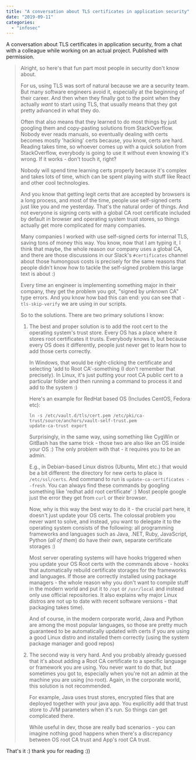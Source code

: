 ```yaml
---
title: "A conversation about TLS certificates in application security"
date: "2019-09-11"
categories:
  - "infosec"
---
```


A conversation about TLS certificates in application security, from a chat with
a colleague while working on an actual project. Published with permission.

> Alright, so here's that fun part most people in security don't know about.
>
> For us, using TLS was sort of natural because we are a security team. But many
> software engineers avoid it, especially at the beginning of their career. And
> then when they finally got to the point when they actually _want_ to start
> using TLS, that usually means that they got pretty advanced in what they do.
>
> Often that also means that they learned to do most things by just googling
> them and copy-pasting solutions from StackOverflow. Nobody ever reads manuals,
> so eventually dealing with certs becomes mostly 'hacking' certs because, you
> know, certs are hard. Reading takes time, so whoever comes up with a quick
> solution from StackOverflow, everybody is going to use it without even knowing
> it's wrong. If it works - don't touch it, right?
>
> Nobody will spend time learning certs properly because it's complex and takes
> lots of time, which can be spent playing with stuff like React and other cool
> technologies.
>
> And you know that getting legit certs that are accepted by browsers is a long
> process, and most of the time, people use self-signed certs just like you and
> me yesterday. That's the natural order of things. And not everyone is signing
> certs with a global CA root certificate included by default in browser and
> operating system trust stores, so things actually get more complicated for
> many companies.
>
> Many companies I worked with use self-signed certs for internal TLS, saving
> tons of money this way. You know, now that I am typing it, I think that maybe,
> the whole reason our company uses a global CA, and there are those discussions
> in our Slack's `#certificates` channel about those humongous costs is
> precisely for the same reasons that people didn't know how to tackle the
> self-signed problem this large text is about :)
>
> Every time an engineer is implementing something major in their company, they
> get the problem you got, "signed by unknown CA" type errors. And you know how
> bad this can end: you can see that `-tls-skip-verify` we are using in our
> scripts.
>
> So to the solutions. There are two primary solutions I know:
>
> 1. The best and proper solution is to add the root cert to the operating
>    system's trust store. Every OS has a place where it stores root
>    certificates it trusts. Everybody knows it, but because every OS does it
>    differently, people just never get to learn how to add those certs
>    correctly.
>
>    In Windows, that would be right-clicking the certificate and selecting 'add
>    to Root CA'-something (I don't remember that precisely). In Linux, it's
>    just putting your root CA public cert to a particular folder and then
>    running a command to process it and add to the system :)
>
>    Here's an example for RedHat based OS (Includes CentOS, Fedora etc):
>
>    ```shell
>    ln -s /etc/vault.d/tls/cert.pem /etc/pki/ca-trust/source/anchors/vault-self-trust.pem
>    update-ca-trust export
>    ```
>
>    Surprisingly, in the same way, using something like CygWin or GitBash has
>    the same trick - those two are also like an OS inside your OS :) The only
>    problem with that - it requires you to be an admin.
>
>    E.g., in Debian-based Linux distros (Ubuntu, Mint etc.) that would be a bit
>    different: the directory for new certs to place is `/etc/ssl/certs`. And
>    command to run is `update-ca-certificates --fresh`. You can always find
>    these commands by googling something like 'redhat add root certificate' :)
>    Most people google just the error they get from `curl` or their browser.
>
>    Now, why is this way the best way to do it - the crucial part here, it
>    doesn't just update your OS certs. The colossal problem you never want to
>    solve, and instead, you want to delegate it to the operating system
>    consists of the following: all programming frameworks and languages such as
>    Java, .NET, Ruby, JavaScript, Python (_all of them_) do have their own,
>    separate certificate storages :)
>
>    Most server operating systems will have hooks triggered when you update
>    your OS Root certs with the commands above - hooks that automatically
>    rebuild certificate storages for the frameworks and languages. If those are
>    correctly installed using package managers - the whole reason why you don't
>    want to compile stuff in the modern world and put it to `/opt` or
>    `/usr/local` and instead only use official repositories. It also explains
>    why major Linux distros are not up to date with recent software versions -
>    that packaging takes time).
>
>    And of course, in the modern corporate world, Java and Python are among the
>    most popular languages, so those are pretty much guaranteed to be
>    automatically updated with certs if you are using a good Linux distro and
>    installed them correctly (using the system package manager and good repos)
>
> 2. The second way is very hard. And you probably already guessed that it's
>    about adding a Root CA certificate to a specific language or framework you
>    are using. You never want to do that, but sometimes you got to, especially
>    when you're not an admin at the machine you are using (no root). Again, in
>    the corporate world, this solution is not recommended.
>
>    For example, Java uses trust stores, encrypted files that are deployed
>    together with your java app. You explicitly add that trust store to JVM
>    parameters when it's run. So things can get complicated there.
>
>    While useful in dev, those are really bad scenarios - you can imagine
>    nothing good happens when there's a discrepancy between OS root CA trust
>    and App's root CA trust.

That's it :) thank you for reading :))

